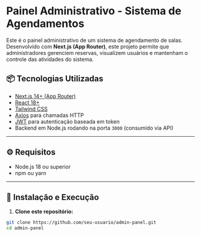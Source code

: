 # Painel Administrativo - Sistema de Agendamentos

Este é o painel administrativo de um sistema de agendamento de salas. Desenvolvido com **Next.js (App Router)**, este projeto permite que administradores gerenciem reservas, visualizem usuários e mantenham o controle das atividades do sistema.

## 📦 Tecnologias Utilizadas

- [Next.js 14+ (App Router)](https://nextjs.org/)
- [React 18+](https://reactjs.org/)
- [Tailwind CSS](https://tailwindcss.com/) 
- [Axios](https://axios-http.com/) para chamadas HTTP
- [JWT](https://jwt.io/) para autenticação baseada em token
- Backend em Node.js rodando na porta `3000` (consumido via API)

---

## ⚙️ Requisitos

- Node.js 18 ou superior
- npm ou yarn

---

## 🚀 Instalação e Execução

1. **Clone este repositório:**

```bash
git clone https://github.com/seu-usuario/admin-panel.git
cd admin-panel
